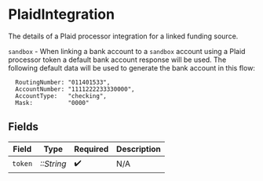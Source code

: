 # PlaidIntegration

The details of a Plaid processor integration for a linked funding source. 

`sandbox` - When linking a bank account to a `sandbox` account using a Plaid processor token a default bank account
response will be used. The following default data will be used to generate the bank account in this flow:

```
  RoutingNumber: "011401533",
  AccountNumber: "1111222233330000",
  AccountType:   "checking",
  Mask:          "0000"
```


## Fields

| Field              | Type               | Required           | Description        |
| ------------------ | ------------------ | ------------------ | ------------------ |
| `token`            | *::String*         | :heavy_check_mark: | N/A                |